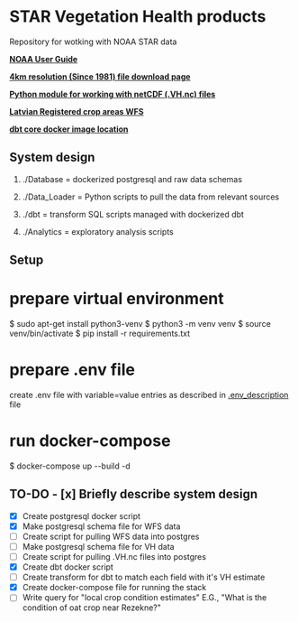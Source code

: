 # STAR Vegetation Health products
Repository for wotking with NOAA STAR data

**[NOAA User Guide](https://www.star.nesdis.noaa.gov/smcd/emb/vci/VH_doc/VHP_uguide_v2.0_2018_0727.pdf)**

**[4km resolution (Since 1981) file download page](https://www.star.nesdis.noaa.gov/pub/corp/scsb/wguo/data/Blended_VH_4km/VH/)**

**[Python module for working with netCDF (.VH.nc) files ](https://www.star.nesdis.noaa.gov/smcd/emb/vci/VH_doc/VHP_uguide_v2.0_2018_0727.pdf)**

**[Latvian Registered crop areas WFS](https://karte.lad.gov.lv/arcgis/services/lauki/MapServer/WFSServer?service=wfs&request=GetCapabilities)**

**[dbt core docker image location](https://github.com/dbt-labs/dbt-core/pkgs/container/dbt-postgres)**


## System design

1) ./Database = dockerized postgresql and raw data schemas

2) ./Data_Loader = Python scripts to pull the data from relevant sources

3) ./dbt = transform SQL scripts managed with dockerized dbt

4) ./Analytics = exploratory analysis scripts

## Setup

# prepare virtual environment

$ sudo apt-get install python3-venv 
$ python3 -m venv venv
$ source venv/bin/activate
$ pip install -r requirements.txt

# prepare .env file
create .env file with variable=value entries as described in [.env_description](.env_description) file

# run docker-compose

$ docker-compose up --build -d

## TO-DO                                                                                                                                                                                                                                             - [x] Briefly describe system design
- [x] Create postgresql docker script
- [x] Make postgresql schema file for WFS data
- [ ] Create script for pulling WFS data into postgres
- [ ] Make postgresql schema file for VH data
- [ ] Create script for pulling .VH.nc files into postgres
- [x] Create dbt docker script
- [ ] Create transform for dbt to match each field with it's VH estimate
- [x] Create docker-compose file for running the stack
- [ ] Write query for "local crop condition estimates" E.G., "What is the condition of oat crop near Rezekne?"
